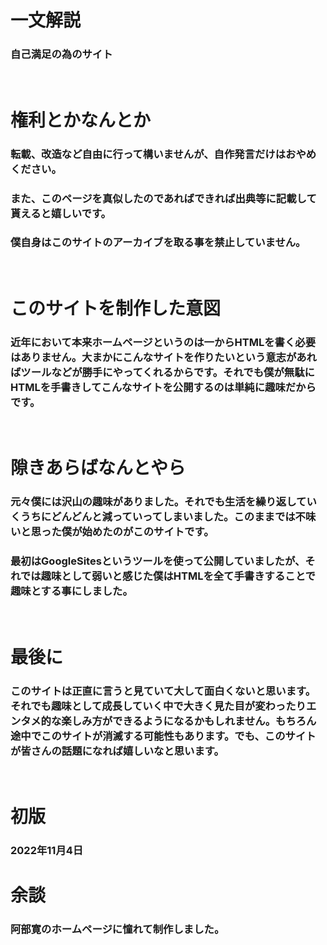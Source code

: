 # 一文解説
### 自己満足の為のサイト
<br>

# 権利とかなんとか
### 転載、改造など自由に行って構いませんが、自作発言だけはおやめください。
### また、このページを真似したのであればできれば出典等に記載して貰えると嬉しいです。
### 僕自身はこのサイトのアーカイブを取る事を禁止していません。
<br>

# このサイトを制作した意図
### 近年において本来ホームページというのは一からHTMLを書く必要はありません。大まかにこんなサイトを作りたいという意志があればツールなどが勝手にやってくれるからです。それでも僕が無駄にHTMLを手書きしてこんなサイトを公開するのは単純に趣味だからです。
<br>

# 隙きあらばなんとやら
### 元々僕には沢山の趣味がありました。それでも生活を繰り返していくうちにどんどんと減っていってしまいました。このままでは不味いと思った僕が始めたのがこのサイトです。
### 最初はGoogleSitesというツールを使って公開していましたが、それでは趣味として弱いと感じた僕はHTMLを全て手書きすることで趣味とする事にしました。
<br>

# 最後に
### このサイトは正直に言うと見ていて大して面白くないと思います。それでも趣味として成長していく中で大きく見た目が変わったりエンタメ的な楽しみ方ができるようになるかもしれません。もちろん途中でこのサイトが消滅する可能性もあります。でも、このサイトが皆さんの話題になれば嬉しいなと思います。
<br>

# 初版
### 2022年11月4日

# 余談
### 阿部寛のホームページに憧れて制作しました。